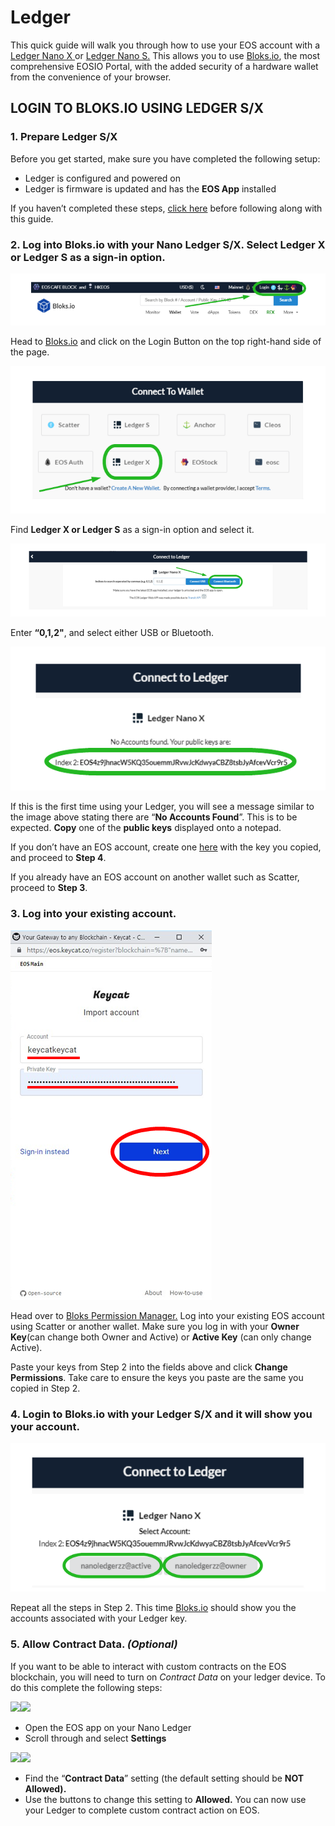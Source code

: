 # Ledger

This quick guide will walk you through how to use your EOS account with a [Ledger Nano X ](https://shop.ledger.com/products/ledger-nano-x)or [Ledger Nano S.](https://shop.ledger.com/products/ledger-nano-s/) This allows you to use [Bloks.io](https://bloks.io/), the most comprehensive EOSIO Portal, with the added security of a hardware wallet from the convenience of your browser.

## LOGIN TO BLOKS.IO USING LEDGER S/X

### 1. Prepare Ledger S/X

Before you get started, make sure you have completed the following setup:

* Ledger is configured and powered on
* Ledger is firmware is updated and has the **EOS App** installed

If you haven’t completed these steps, [click here](https://support.ledger.com/hc/en-us/articles/360000613793-Set-up-as-new-device) before following along with this guide.

### 2. Log into Bloks.io with your Nano Ledger S/X. Select Ledger X or Ledger S as a sign-in option.

![](../../.gitbook/assets/image%20%2882%29.png)

Head to [Bloks.io](https://bloks.io/) and click on the Login Button on the top right-hand side of the page.

![](../../.gitbook/assets/image%20%2826%29.png)

Find **Ledger X or Ledger S** as a sign-in option and select it.

![](../../.gitbook/assets/image%20%2841%29.png)

Enter **“0,1,2"**, and select either USB or Bluetooth.

![](../../.gitbook/assets/image%20%28107%29.png)

If this is the first time using your Ledger, you will see a message similar to the image above stating there are “**No Accounts Found**”. This is to be expected. **Copy** one of the **public keys** displayed onto a notepad.

If you don’t have an EOS account, create one [here](https://bloks.io/wallet/create-account) with the key you copied, and proceed to **Step 4**.

If you already have an EOS account on another wallet such as Scatter, proceed to **Step 3**.

### 3. Log into your existing account.

![](../../.gitbook/assets/image%20%28144%29.png)

Head over to [Bloks Permission Manager.](https://bloks.io/wallet/permissions) Log into your existing EOS account using Scatter or another wallet. Make sure you log in with your **Owner Key**\(can change both Owner and Active\) or **Active Key** \(can only change Active\).

Paste your keys from Step 2 into the fields above and click **Change Permissions**. Take care to ensure the keys you paste are the same you copied in Step 2.

### 4. Login to Bloks.io with your Ledger S/X and it will show you your account.

![](../../.gitbook/assets/image%20%28116%29.png)

Repeat all the steps in Step 2. This time [Bloks.io](https://bloks.io/) should show you the accounts associated with your Ledger key.

### 5. Allow Contract Data. _\(Optional\)_

If you want to be able to interact with custom contracts on the EOS blockchain, you will need to turn on _Contract Data_ on your ledger device. To do this complete the following steps:

![](https://miro.medium.com/max/500/1*C_ZZd9nE9eNQKI0q1L247A.jpeg)![](https://miro.medium.com/max/500/1*cDP9gVPbafkkAYYbExQgxQ.jpeg)

* Open the EOS app on your Nano Ledger
* Scroll through and select **Settings**

![](https://miro.medium.com/max/500/1*uqoTCgU3NwzOZ-w4rwCQ3Q.jpeg)![](https://miro.medium.com/max/500/1*pFHCxHL6-kYvqXBcujfUxw.jpeg)

* Find the “**Contract Data**” setting \(the default setting should be **NOT Allowed\).**
* Use the buttons to change this setting to **Allowed.** You can now use your Ledger to complete custom contract action on EOS.

